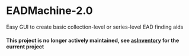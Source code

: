 # EADMachine-2.0
Easy GUI to create basic collection-level or series-level EAD finding aids

#### This project is no longer actively maintained, see [asInventory](https://github.com/UAlbanyArchives/asInventory) for the current project